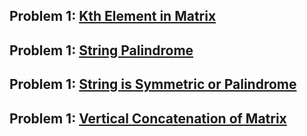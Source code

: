 ### <h2>Problem 1: <a href="https://github.com/Iamtripathisatyam/100_Days_Code_Challenge/blob/main/Day10/Kth_Element_in_Matrix.py">**Kth Element in Matrix**</a></h2>
### <h2>Problem 1: <a href="https://github.com/Iamtripathisatyam/100_Days_Code_Challenge/blob/main/Day10/String_Palindrome.py">**String Palindrome**</a></h2>
### <h2>Problem 1: <a href="https://github.com/Iamtripathisatyam/100_Days_Code_Challenge/blob/main/Day10/Symmetric_or_Palindrome.py">**String is Symmetric or Palindrome**</a></h2>
### <h2>Problem 1: <a href="https://github.com/Iamtripathisatyam/100_Days_Code_Challenge/blob/main/Day10/Vertical_Concatenation_of_Matrix.py">**Vertical Concatenation of Matrix**</a></h2>
